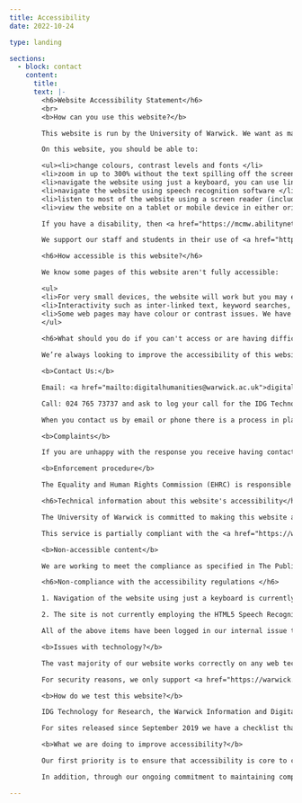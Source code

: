 ```yaml
---
title: Accessibility 
date: 2022-10-24

type: landing

sections:
  - block: contact
    content:
      title: 
      text: |-
        <h6>Website Accessibility Statement</h6> 
        <br>
        <b>How can you use this website?</b>

        This website is run by the University of Warwick. We want as many people as possible to be able to use this website.

        On this website, you should be able to:

        <ul><li>change colours, contrast levels and fonts </li>
        <li>zoom in up to 300% without the text spilling off the screen </li>
        <li>navigate the website using just a keyboard, you can use links to skip over the navigation and get to content quicker </li>
        <li>navigate the website using speech recognition software </li>
        <li>listen to most of the website using a screen reader (including the most recent versions of JAWS, NVDA and VoiceOver) </li>
        <li>view the website on a tablet or mobile device in either orientation. This website is designed for a broad public audience, so we aim to make the website text as simple as possible to understand.</li></ul>

        If you have a disability, then <a href="https://mcmw.abilitynet.org.uk/">AbilityNet has advice on making your device easier to use</a>.

        We support our staff and students in their use of <a href="https://warwick.ac.uk/services/library/using/accessibility/assistive-software/">assistive software</a> that you may find helpful.

        <h6>How accessible is this website?</h6>

        We know some pages of this website aren't fully accessible:

        <ul>
        <li>For very small devices, the website will work but you may experience some minor text-overlaps in some pages (usually when viewed in portrait). We tested using iPad, iPad Pro, Surface Pro 7, Kindle Fire and small devices like Galaxy S8.</li>
        <li>Interactivity such as inter-linked text, keyword searches, selection from drop-down menu listings, and timeline are frequently used to provide rich visual interfaces to engage with media and data in the field of digital humanities. We design all of our sites to have text-based alternative navigation routes for access to and displays of the content, but some presentations of that content may not function as intended.</li>
        <li>Some web pages may have colour or contrast issues. We have given our content creators a <a hef="checklist">checklist</a> to follow, to avoid creating these issues in future.</li>
        </ul>
        
        <h6>What should you do if you can't access or are having difficulty using this website?</h6>

        We’re always looking to improve the accessibility of this website. Please contact us if you have any problems. It helps if you can be specific and detailed, if there are things you like and find useful, it would be great to hear about them. To report accessibility problems or ask about anything to do with accessibility use the contact details below.

        <b>Contact Us:</b>

        Email: <a href="mailto:digitalhumanities@warwick.ac.uk">digitalhumanities@warwick.ac.uk</a>

        Call: 024 765 73737 and ask to log your call for the IDG Technology for Research team.

        When you contact us by email or phone there is a process in place that will acknowledge your contact, tell you who is dealing with it and give you a timescale by which you can expect a reply. Once you have reported a problem with our website or asked for an alternative format, but you are not happy with our response, you can use our complaints process to register your difficulty; this helps us improve our systems.

        <b>Complaints</b>

        If you are unhappy with the response you receive having contacted us using the details above, you can make a formal complaint to the University using our procedure for <a href="http://warwick.ac.uk/feedbackandcomplaints">Feedback and Complaints</a>.

        <b>Enforcement procedure</b>

        The Equality and Human Rights Commission (EHRC) is responsible for enforcing the accessibility regulations. If you are not happy with how we respond to your complaint, contact the <a hef="https://www.equalityadvisoryservice.com/">Equality Advisory and Support Service (EASS)</a>.

        <h6>Technical information about this website's accessibility</h6>

        The University of Warwick is committed to making this website accessible, in accordance with the Public Sector Bodies (Websites and Mobile Applications) (No. 2) Accessibility Regulations 2018.

        This service is partially compliant with the <a href="https://www.w3.org/TR/WCAG21/">Web Content Accessibility Guidelines version 2.1 AA standard</a>, due to the non-compliances listed below.

        <b>Non-accessible content</b>

        We are working to meet the compliance as specified in The Public Sector Bodies (Websites and Mobile Applications) (No. 2) Accessibility Regulations 2018 by the September 2020 deadline. Meanwhile, the content listed below is non-accessible for the following reasons.

        <h6>Non-compliance with the accessibility regulations </h6>

        1. Navigation of the website using just a keyboard is currently not to the standard required. The focus outline of the currently highlighted link is not clear and the order of links that are selected when pressing the tab key do not follow the order of the items on the page.

        2. The site is not currently employing the HTML5 Speech Recognition API and so is not currently navigable using voice control.

        All of the above items have been logged in our internal issue tracker and will be addressed in a future release.

        <b>Issues with technology?</b>

        The vast majority of our website works correctly on any web technology – we have built this website using open-source software that has given consideration to accessibility as a core requirement of the technical platform, however some of the ways we have implemented and customised this software may alter its accessibility.

        For security reasons, we only support <a href="https://warwick.ac.uk/services/its/glossary/?selectedLetter=T#TLS-1.2">TLS 1.2</a> and higher security protocols; this means that some <a href="https://warwick.ac.uk/services/its/glossary/?selectedLetter=W#Web-Browser">older Web Browsers</a> will not show the site. For accessibility reasons, <b>web browsers we support</b> do recommend use of JavaScript and where JavaScript is disallowed in the browser, visitors may experience that some of the pages may not work properly.

        <b>How do we test this website?</b>

        IDG Technology for Research, the Warwick Information and Digital Group (IDG) Information Technology (IT) Services team responsible for publishing and maintaining this website test the customisations to these platforms that we make against <a href="https://warwick.ac.uk/services/its/servicessupport/browsersupport">the web browsers we support</a> and we test our website infrastructure in these browsers as a minimum along with tablets and mobile devices too at the point of design.

        For sites released since September 2019 we have a checklist that includes accessibility before we release a new site or make significant changes. We use the Google Chrome <a href="https://developers.google.com/web/tools/lighthouse/audits/button-name">Lighthouse</a> (or <a href="https://learn.microsoft.com/en-gb/microsoft-edge/devtools-guide-chromium/landing/">Microsoft Edge Developer</a>) tools for web developers and manually test against the accessibility objectives covered in this statement.

        <b>What we are doing to improve accessibility?</b>

        Our first priority is to ensure that accessibility is core to current and future work developed by the IDG Technology for Research team by design, and where we work with academic colleagues who use this website to publish material, giving them tools and guidance on how to do so in an accessible way.

        In addition, through our ongoing commitment to maintaining completed web outputs for past research, we will keep the core open-source software patched and inherit any accessibility improvements made to these underlying platforms. We will also be auditing and testing our older websites to update and make our accessibility statements more informative and where we can reasonably make changes to our systems to make them more accessible, we will plan to make those changes. 

---
```


